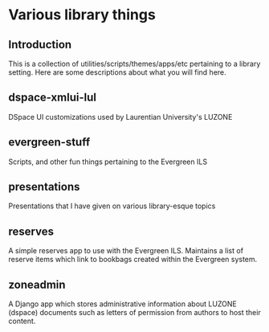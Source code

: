 Various library things
================================

Introduction
------------

This is a collection of utilities/scripts/themes/apps/etc pertaining to a
library setting. Here are some descriptions about what you will find here.

dspace-xmlui-lul
----------------

DSpace UI customizations used by Laurentian University's LUZONE

evergreen-stuff
---------------

Scripts, and other fun things pertaining to the Evergreen ILS

presentations
-------------

Presentations that I have given on various library-esque topics

reserves
--------

A simple reserves app to use with the Evergreen ILS. Maintains a list of reserve
items which link to bookbags created within the Evergreen system.

zoneadmin
---------

A Django app which stores administrative information about LUZONE (dspace)
documents such as letters of permission from authors to host their content.
